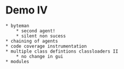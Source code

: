 # Demo IV

	* byteman
		* second agent!
		* silent non sucess
	* chaining of agents
	* code coverage instrumentation
	* multiple class defintions classloaders II
		* no change in gui
	* modules




















